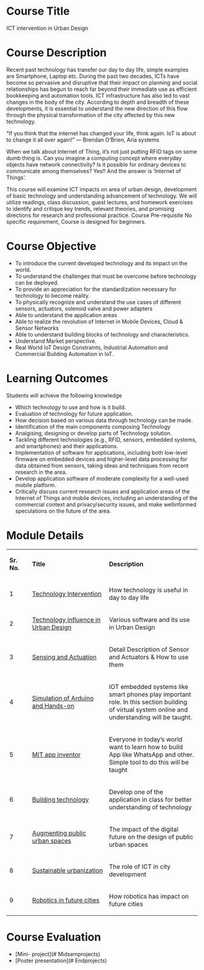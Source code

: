 # Course Title
ICT intervention in Urban Design 

# Course Description
Recent past technology has transfer our day to day life, simple examples are Smartphone, Laptop etc. During the past two decades, ICTs have become so pervasive and disruptive that their impact on planning and social relationships has begun to reach far beyond their immediate use as efficient bookkeeping and automation tools. ICT infrastructure has also led to vast changes in the body of the city. According to depth and breadth of these developments, it is essential to understand the new direction of this flow through the physical transformation of the city affected by this new technology.

"If you think that the internet has changed your life, think again. IoT is about to change it all over again!” — Brendan O’Brien, Aria systems

When we talk about Internet of Thing, it’s not just putting RFID tags on some dumb thing is. Can you imagine a computing concept where everyday objects have network connectivity? Is it possible for ordinary devices to communicate among themselves?
Yes!! And the answer is ‘Internet of Things’.

This course will examine ICT impacts on area of urban design, development of basic technology and understanding advancement of technology. We will utilize readings, class discussion, guest lectures, and homework exercises to identify and critique key trends, relevant theories, and promising directions for research and professional practice. Course Pre-requisite No specific requirement, Course is designed for beginners. 

# Course Objective
* To introduce the current developed technology and its impact on the world.
* To understand the challenges that must be overcome before technology can be deployed.
* To provide an appreciation for the standardization necessary for technology to become reality.
* To physically recognize and understand the use cases of different sensors, actuators, solenoid valve and power adapters
* Able to understand the application areas
* Able to realize the revolution of Internet in Mobile Devices, Cloud & Sensor Networks
* Able to understand building blocks of technology and characteristics.
* Understand Market perspective.
* Real World IoT Design Constraints, Industrial Automation and Commercial Building Automation in IoT.

# Learning Outcomes
Students will achieve the following knowledge
* Which technology to use and how is it build.
* Evaluation of technology for future application.
* How decision based on various data through technology can be made.
* Identification of the main components composing Technology
* Analgising, designing or develop parts of Technology solution.
* Tackling different technologies (e.g., RFID, sensors, embedded systems, and smartphones) and their applications.
* Implementation of software for applications, including both low-level firmware on embedded devices and higher-level data processing for data obtained from sensors, taking ideas and techniques from recent research in the area.
* Develop application software of moderate complexity for a well-used mobile platform.
* Critically discuss current research issues and application areas of the Internet of Things and mobile devices, including an understanding of the commercial context and privacy/security issues, and make wellinformed speculations on the future of the area.

# Module Details
<table width="532">
<tbody>
<tr>
<td width="50">
<p><b>Sr. No.</p>
</td>
<td width="217">
<p><b>Title</p>
</td>
<td width="264">
<p><b>Description</p>
</td>
</tr>
<tr>
<td width="50">
<p>1</p>
</td>
<td width="217">
  <p><a href="Dailytechnology.pdf">Technology Intervention</a></p>
</td>
<td width="264">
<p>How technology is useful in day to day life</p>
</td>
</tr>
<tr>
<td width="50">
<p>2</p>
</td>
<td width="217">
  <p><a href="Softwares">Technology influence in Urban Design</a></p>
</td>
<td width="264">
<p>Various software and its use in Urban Design</p>
</td>
</tr>
<tr>
<td width="50">
<p>3</p>
</td>
<td width="217">
  <p><a href="sensorandactuator.pdf">Sensing and Actuation</a></p>
</td>
<td width="264">
<p>Detail Description of Sensor and Actuators &amp; How to use them</p>
</td>
</tr>
<tr>
<td width="50">
<p>4</p>
</td>
<td width="217">
  <p><a href="Arduino">Simulation of Arduino and Hands-on</a></p>
</td>
<td width="264">
<p>IOT embedded systems like smart phones play important role. In this section building of virtual system online and understanding will be taught.</p>
</td>
</tr>
<tr>
<td width="50">
<p>5</p>
</td>
<td width="217">
  <p><a href="APP_INVENTOR.pdf">MIT app inventor</a></p>
</td>
<td width="264">
<p>Everyone in today&rsquo;s world want to learn how to build App like WhatsApp and other. Simple tool to do this will be taught</p>
</td>
</tr>
<tr>
<td width="50">
<p>6</p>
</td>
<td width="217">
  <p><a href="openstreetmap.pdf">Building technology</a></p>
</td>
<td width="264">
<p>Develop one of the application in class for better understanding of technology</p>
</td>
</tr>
<tr>
<td width="50">
<p>7</p>
</td>
<td width="217">
  <p><a href="The impact of the digital future on the.pdf">Augmenting public urban spaces</a></p>
</td>
<td width="264">
<p>The impact of the digital future on the design of public urban spaces</p>
</td>
</tr>
<tr>
<td width="50">
<p>8</p>
</td>
<td width="217">
  <p><a href="Sustainable Urbanization.pdf">Sustainable urbanization</a></p>
</td>
<td width="264">
<p>The role of ICT in city development</p>
</td>
</tr>
<tr>
<td width="50">
<p>9</p>
</td>
<td width="217">
  <p><a href="RoboticsinFutureCities.pdf">Robotics in future cities</a></p>
</td>
<td width="264">
<p>How robotics has impact on future cities</p>
</td>
</tr>
</tbody>
</table>

# Course Evaluation
* [Mini- project](# Midsemprojects)
* [Poster presentation](# Endprojects)
